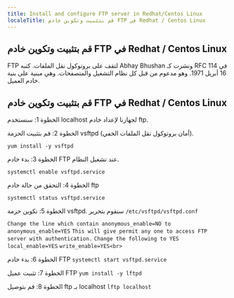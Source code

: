 ```yaml
---
title: Install and configure FTP server in Redhat/Centos Linux
localeTitle: قم بتثبيت وتكوين خادم FTP في Redhat / Centos Linux
---
```

## قم بتثبيت وتكوين خادم FTP في Redhat / Centos Linux

FTP لتقف على بروتوكول نقل الملفات. كتبه Abhay Bhushan ونشرت كـ RFC 114 في 16 أبريل 1971. وهو مدعوم من قبل كل نظام التشغيل والمتصفحات. وهي مبنية على بنية خادم العميل.

## قم بتثبيت وتكوين خادم FTP في Redhat / Centos Linux

الخطوة 1: سنستخدم localhost لجهازنا لإعداد خادم ftp.

الخطوة 2: قم بتثبيت الحزمة vsftpd (أمان بروتوكول نقل الملفات الخفي).

`yum install -y vsftpd`

الخطوة 3: بدء خادم FTP عند تشغيل النظام.

`systemctl enable vsftpd.service`

الخطوة 4: التحقق من حالة خادم ftp

`systemctl status vsftpd.service`

الخطوة 5: تكوين حزمة vsftpd. سنقوم بتحرير `/etc/vsftpd/vsftpd.conf`

`Change the line which contain anonymous_enable=NO to anonymous_enable=YES` `This will give permit any one to access FTP server with authentication.` `Change the following to YES` `local_enable=YES` `write_enable=YES<br>`

الخطوة 6: بدء خادم FTP `systemctl start vsftpd.service`

الخطوة 7: تثبيت عميل FTP `yum install -y lftpd`

الخطوة 8: قم بتوصيل ftp بـ localhost `lftp localhost`